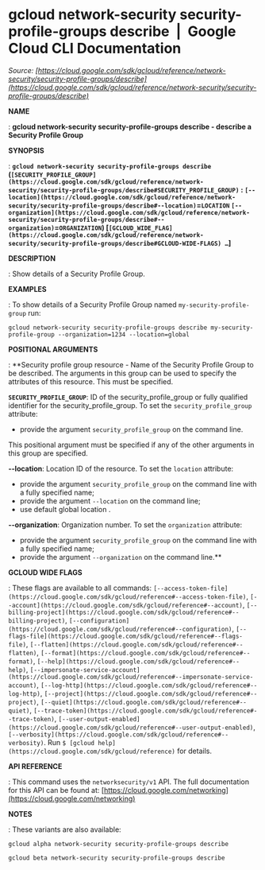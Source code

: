 # gcloud network-security security-profile-groups describe  |  Google Cloud CLI Documentation

*Source: [https://cloud.google.com/sdk/gcloud/reference/network-security/security-profile-groups/describe](https://cloud.google.com/sdk/gcloud/reference/network-security/security-profile-groups/describe)*

**NAME**

: **gcloud network-security security-profile-groups describe - describe a Security Profile Group**

**SYNOPSIS**

: **`gcloud network-security security-profile-groups describe` (`[SECURITY_PROFILE_GROUP](https://cloud.google.com/sdk/gcloud/reference/network-security/security-profile-groups/describe#SECURITY_PROFILE_GROUP)` : `[--location](https://cloud.google.com/sdk/gcloud/reference/network-security/security-profile-groups/describe#--location)`=`LOCATION` `[--organization](https://cloud.google.com/sdk/gcloud/reference/network-security/security-profile-groups/describe#--organization)`=`ORGANIZATION`) [`[GCLOUD_WIDE_FLAG](https://cloud.google.com/sdk/gcloud/reference/network-security/security-profile-groups/describe#GCLOUD-WIDE-FLAGS) …`]**

**DESCRIPTION**

: Show details of a Security Profile Group.

**EXAMPLES**

: To show details of a Security Profile Group named
`my-security-profile-group` run:

```
gcloud network-security security-profile-groups describe my-security-profile-group --organization=1234 --location=global
```

**POSITIONAL ARGUMENTS**

: **Security profile group resource - Name of the Security Profile Group to be
described. The arguments in this group can be used to specify the attributes of
this resource.
This must be specified.

**`SECURITY_PROFILE_GROUP`**:
ID of the security_profile_group or fully qualified identifier for the
security_profile_group.
To set the `security_profile_group` attribute:

- provide the argument `security_profile_group` on the command line.

This positional argument must be specified if any of the other arguments in this
group are specified.

**--location**:
Location ID of the resource.
To set the `location` attribute:

- provide the argument `security_profile_group` on the command line
with a fully specified name;
- provide the argument `--location` on the command line;
- use default global location .

**--organization**:
Organization number.
To set the `organization` attribute:

- provide the argument `security_profile_group` on the command line
with a fully specified name;
- provide the argument `--organization` on the command line.**

**GCLOUD WIDE FLAGS**

: These flags are available to all commands: `[--access-token-file](https://cloud.google.com/sdk/gcloud/reference#--access-token-file)`,
`[--account](https://cloud.google.com/sdk/gcloud/reference#--account)`, `[--billing-project](https://cloud.google.com/sdk/gcloud/reference#--billing-project)`,
`[--configuration](https://cloud.google.com/sdk/gcloud/reference#--configuration)`,
`[--flags-file](https://cloud.google.com/sdk/gcloud/reference#--flags-file)`,
`[--flatten](https://cloud.google.com/sdk/gcloud/reference#--flatten)`, `[--format](https://cloud.google.com/sdk/gcloud/reference#--format)`, `[--help](https://cloud.google.com/sdk/gcloud/reference#--help)`, `[--impersonate-service-account](https://cloud.google.com/sdk/gcloud/reference#--impersonate-service-account)`,
`[--log-http](https://cloud.google.com/sdk/gcloud/reference#--log-http)`,
`[--project](https://cloud.google.com/sdk/gcloud/reference#--project)`, `[--quiet](https://cloud.google.com/sdk/gcloud/reference#--quiet)`, `[--trace-token](https://cloud.google.com/sdk/gcloud/reference#--trace-token)`, `[--user-output-enabled](https://cloud.google.com/sdk/gcloud/reference#--user-output-enabled)`,
`[--verbosity](https://cloud.google.com/sdk/gcloud/reference#--verbosity)`.
Run `$ [gcloud help](https://cloud.google.com/sdk/gcloud/reference)` for details.

**API REFERENCE**

: This command uses the `networksecurity/v1` API. The full
documentation for this API can be found at: [https://cloud.google.com/networking](https://cloud.google.com/networking)

**NOTES**

: These variants are also available:

```
gcloud alpha network-security security-profile-groups describe
```

```
gcloud beta network-security security-profile-groups describe
```